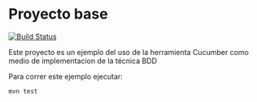 # Proyecto base

[![Build Status](https://travis-ci.org/nledesma/psa-grupo9.svg?branch=master)](https://travis-ci.org/nledesma/psa-grupo9)

Este proyecto es un ejemplo del uso de la herramienta Cucumber como medio de implementacion de la técnica BDD

Para correr este ejemplo ejecutar:

```
mvn test
```
